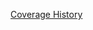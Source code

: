 [Coverage History](https://rawgithub.com/bldr-io/artifacts/local_bldr-io_bldr_2014-03-24_19-13-28/coverage/index.html)
